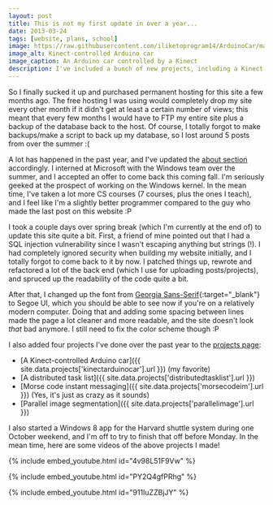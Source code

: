 ```yaml
---
layout: post
title: This is not my first update in over a year...
date: 2013-03-24
tags: [website, plans, school]
image: https://raw.githubusercontent.com/iliketoprogram14/ArduinoCar/master/assets/xbeecar.jpg
image_alt: Kinect-controlled Arduino car
image_caption: An Arduino car controlled by a Kinect
description: I've included a bunch of new projects, including a Kinect-controlled Arduino car written in C#; a distributed task list implemented in Django, a python framework; a morse code instant messaging hardware project, implemented in Verilog; and a parallel image segmentation project implemented in python using NVIDIA's CUDA.
---
```


So I finally sucked it up and purchased permanent hosting for this site a few months ago. The free hosting I was using would completely drop my site every other month if it didn't get at least a certain number of views; this meant that every few months I would have to FTP my entire site plus a backup of the database back to the host. Of course, I totally forgot to make backups/make a script to back up my database, so I lost around 5 posts from over the summer :(

A lot has happened in the past year, and I've updated the [about section](/about.html) accordingly. I interned at Microsoft with the Windows team over the summer, and I accepted an offer to come back this coming fall. I'm seriously geeked at the prospect of working on the Windows kernel. In the mean time, I've taken a lot more CS courses (7 courses, plus the ones I teach), and I feel like I'm a slightly better programmer compared to the guy who made the last post on this website :P

<!--more-->

I took a couple days over spring break (which I'm currently at the end of) to update this site quite a bit. First, a friend of mine pointed out that I had a SQL injection vulnerability since I wasn't escaping anything but strings (!). I had completely ignored security when building my website initially, and I totally forgot to come back to it by now. I patched things up, rewrote and refactored a lot of the back end (which I use for uploading posts/projects), and spruced up the readability of the code quite a bit.

After that, I changed up the font from [Georgia Sans-Serif](http://en.wikipedia.org/wiki/Georgia_(typeface)){:target="_blank"} to Segoe UI, which you should be able to see now if you're on a relatively modern computer. Doing that and adding some spacing between lines made the page a lot cleaner and more readable, and the site doesn't look *that* bad anymore. I still need to fix the color scheme though :P

I also added four projects I've done over the past year to the [projects page](/projects.html):

- [A Kinect-controlled Arduino car]({{ site.data.projects['kinectarduinocar'].url }}) (my favorite)
- [A distributed task list]({{ site.data.projects['distributedtasklist'].url }})
- [Morse code instant messaging]({{ site.data.projects['morsecodeim'].url }}) (Yes, it's just as crazy as it sounds)
- [Parallel image segmentation]({{ site.data.projects['parallelimage'].url }})

I also started a Windows 8 app for the Harvard shuttle system during one October weekend, and I'm off to try to finish that off before Monday. In the mean time, here are some videos of the above projects I made!

{% include embed_youtube.html id="4v98L51F9Vw" %}

{% include embed_youtube.html id="PY2Q4gfPRhg" %}

{% include embed_youtube.html id="911IuZZBjJY" %}
